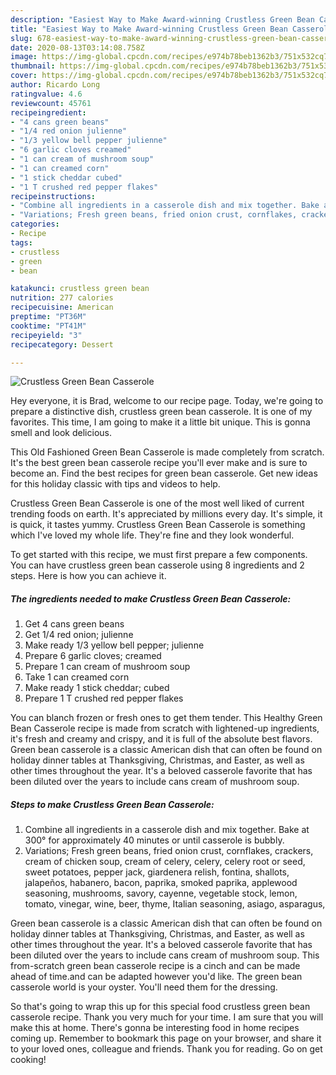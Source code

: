 ```yaml
---
description: "Easiest Way to Make Award-winning Crustless Green Bean Casserole"
title: "Easiest Way to Make Award-winning Crustless Green Bean Casserole"
slug: 678-easiest-way-to-make-award-winning-crustless-green-bean-casserole
date: 2020-08-13T03:14:08.758Z
image: https://img-global.cpcdn.com/recipes/e974b78beb1362b3/751x532cq70/crustless-green-bean-casserole-recipe-main-photo.jpg
thumbnail: https://img-global.cpcdn.com/recipes/e974b78beb1362b3/751x532cq70/crustless-green-bean-casserole-recipe-main-photo.jpg
cover: https://img-global.cpcdn.com/recipes/e974b78beb1362b3/751x532cq70/crustless-green-bean-casserole-recipe-main-photo.jpg
author: Ricardo Long
ratingvalue: 4.6
reviewcount: 45761
recipeingredient:
- "4 cans green beans"
- "1/4 red onion julienne"
- "1/3 yellow bell pepper julienne"
- "6 garlic cloves creamed"
- "1 can cream of mushroom soup"
- "1 can creamed corn"
- "1 stick cheddar cubed"
- "1 T crushed red pepper flakes"
recipeinstructions:
- "Combine all ingredients in a casserole dish and mix together. Bake at 300° for approximately 40 minutes or until casserole is bubbly."
- "Variations; Fresh green beans, fried onion crust, cornflakes, crackers, cream of chicken soup, cream of celery, celery, celery root or seed, sweet potatoes, pepper jack, giardenera relish, fontina, shallots, jalapeños, habanero, bacon, paprika, smoked paprika, applewood seasoning, mushrooms, savory, cayenne, vegetable stock, lemon, tomato, vinegar, wine, beer, thyme, Italian seasoning, asiago, asparagus,"
categories:
- Recipe
tags:
- crustless
- green
- bean

katakunci: crustless green bean 
nutrition: 277 calories
recipecuisine: American
preptime: "PT36M"
cooktime: "PT41M"
recipeyield: "3"
recipecategory: Dessert

---
```



![Crustless Green Bean Casserole](https://img-global.cpcdn.com/recipes/e974b78beb1362b3/751x532cq70/crustless-green-bean-casserole-recipe-main-photo.jpg)

Hey everyone, it is Brad, welcome to our recipe page. Today, we're going to prepare a distinctive dish, crustless green bean casserole. It is one of my favorites. This time, I am going to make it a little bit unique. This is gonna smell and look delicious.

This Old Fashioned Green Bean Casserole is made completely from scratch. It&#39;s the best green bean casserole recipe you&#39;ll ever make and is sure to become an. Find the best recipes for green bean casserole. Get new ideas for this holiday classic with tips and videos to help.

Crustless Green Bean Casserole is one of the most well liked of current trending foods on earth. It's appreciated by millions every day. It's simple, it is quick, it tastes yummy. Crustless Green Bean Casserole is something which I've loved my whole life. They're fine and they look wonderful.


To get started with this recipe, we must first prepare a few components. You can have crustless green bean casserole using 8 ingredients and 2 steps. Here is how you can achieve it.

<!--inarticleads1-->

##### The ingredients needed to make Crustless Green Bean Casserole:

1. Get 4 cans green beans
1. Get 1/4 red onion; julienne
1. Make ready 1/3 yellow bell pepper; julienne
1. Prepare 6 garlic cloves; creamed
1. Prepare 1 can cream of mushroom soup
1. Take 1 can creamed corn
1. Make ready 1 stick cheddar; cubed
1. Prepare 1 T crushed red pepper flakes


You can blanch frozen or fresh ones to get them tender. This Healthy Green Bean Casserole recipe is made from scratch with lightened-up ingredients, it&#39;s fresh and creamy and crispy, and it is full of the absolute best flavors. Green bean casserole is a classic American dish that can often be found on holiday dinner tables at Thanksgiving, Christmas, and Easter, as well as other times throughout the year. It&#39;s a beloved casserole favorite that has been diluted over the years to include cans cream of mushroom soup. 

<!--inarticleads2-->

##### Steps to make Crustless Green Bean Casserole:

1. Combine all ingredients in a casserole dish and mix together. Bake at 300° for approximately 40 minutes or until casserole is bubbly.
1. Variations; Fresh green beans, fried onion crust, cornflakes, crackers, cream of chicken soup, cream of celery, celery, celery root or seed, sweet potatoes, pepper jack, giardenera relish, fontina, shallots, jalapeños, habanero, bacon, paprika, smoked paprika, applewood seasoning, mushrooms, savory, cayenne, vegetable stock, lemon, tomato, vinegar, wine, beer, thyme, Italian seasoning, asiago, asparagus,


Green bean casserole is a classic American dish that can often be found on holiday dinner tables at Thanksgiving, Christmas, and Easter, as well as other times throughout the year. It&#39;s a beloved casserole favorite that has been diluted over the years to include cans cream of mushroom soup. This from-scratch green bean casserole recipe is a cinch and can be made ahead of time.and can be adapted however you&#39;d like. The green bean casserole world is your oyster. You&#39;ll need them for the dressing. 

So that's going to wrap this up for this special food crustless green bean casserole recipe. Thank you very much for your time. I am sure that you will make this at home. There's gonna be interesting food in home recipes coming up. Remember to bookmark this page on your browser, and share it to your loved ones, colleague and friends. Thank you for reading. Go on get cooking!
